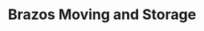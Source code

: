 ---
title: "Brazos Moving and Storage"
url: /college-station/brazos-moving-and-storage/
shop: storage rental
---